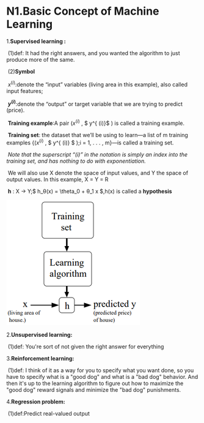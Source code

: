 <script type="text/javascript" async src="https://cdn.mathjax.org/mathjax/latest/MathJax.js?config=TeX-MML-AM_CHTML"> </script>
# N1.Basic Concept of Machine Learning 

1.**Supervised learning :**

​	(1)def: It had the right answers, and you wanted the algorithm to just produce more of the same. 

​	(2)**Symbol**

​	$x^{(i)}​$  :denote the “input” variables (living area in this example), also called input features;

​	 **$y^{ (i)}​$** :denote the “output” or target variable that we are trying to predict (price). 

​	**Training example**:A pair ($x^{ (i)}$  , $ y^{ (i)}$  ) is called a training example.

​	 **Training set**: the dataset that we’ll be using to learn—a list of m training examples {($x^{ (i)}​$  , $ y^{ (i)} ​$  );i = 1, . . . , m}—is called a training set. 

​	*Note that the superscript “(i)” in the notation is simply an index into the training set, and has nothing to do with exponentiation.* 

​	We will also use X denote the space of input values, and Y the space of output values. In this example, X = Y = R

​	**h** : X → Y;$ h_θ(x) = \theta_0 + θ_1 x $,h(x) is called a **hypothesis**

![ml-1](image/ml-1.png)

2.**Unsupervised learning:**

​	(1)def: You're sort of not given the right answer for everything

3.**Reinforcement learning:**

​	(1)def: I think of it as a way for you to specify what you want done, so you have to specify what is a "good dog" and what is a "bad dog" behavior. And then it's up to the learning algorithm to figure out how to maximize the "good dog" reward signals and minimize the "bad dog" punishments. 

4.**Regression problem:**

​	(1)def:Predict real-valued output

